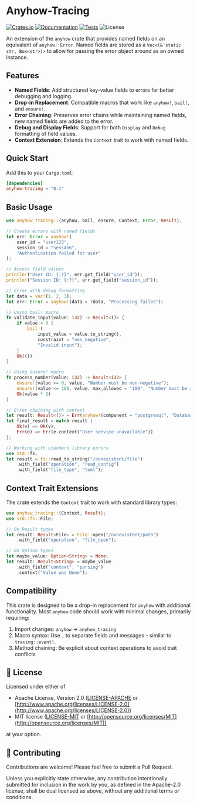 # Anyhow-Tracing

[![Crates.io](https://img.shields.io/crates/v/anyhow-tracing.svg)](https://crates.io/crates/anyhow-tracing)
[![Documentation](https://docs.rs/anyhow-tracing/badge.svg)](https://docs.rs/anyhow-tracing)
[![Tests](https://github.com/JosiahBull/anyhow-tracing/workflows/Tests/badge.svg)](https://github.com/JosiahBull/anyhow-tracing/actions)
![License](https://img.shields.io/badge/license-MIT%20OR%20Apache--2.0-blue.svg)

An extension of the `anyhow` crate that provides named fields on an equivalent
of `anyhow::Error`. Named fields are stored as a `Vec<(&'static str, Box<str>)>`
to allow for passing the error object around as an owned instance.

## Features

- **Named Fields**: Add structured key-value fields to errors for better debugging and logging.
- **Drop-in Replacement**: Compatible macros that work like `anyhow!`, `bail!`, and `ensure!`.
- **Error Chaining**: Preserves error chains while maintaining named fields, new named fields are added to the error.
- **Debug and Display Fields**: Support for both `Display` and `Debug` formatting of field values.
- **Context Extension**: Extends the `Context` trait to work with named fields.

## Quick Start

Add this to your `Cargo.toml`:

```toml
[dependencies]
anyhow-tracing = "0.1"
```

## Basic Usage

```rust
use anyhow_tracing::{anyhow, bail, ensure, Context, Error, Result};

// Create errors with named fields
let err: Error = anyhow!(
    user_id = "user123",
    session_id = "sess456",
    "Authentication failed for user"
);

// Access field values
println!("User ID: {:?}", err.get_field("user_id"));
println!("Session ID: {:?}", err.get_field("session_id"));

// Error with debug formatting
let data = vec![1, 2, 3];
let err: Error = anyhow!(data = ?data, "Processing failed");

// Using bail! macro
fn validate_input(value: i32) -> Result<()> {
    if value < 0 {
        bail!(
            input_value = value.to_string(),
            constraint = "non_negative",
            "Invalid input");
    }
    Ok(())
}

// Using ensure! macro
fn process_number(value: i32) -> Result<i32> {
    ensure!(value >= 0, value, "Number must be non-negative");
    ensure!(value <= 100, value, max_allowed = "100", "Number must be at most 100");
    Ok(value * 2)
}

// Error chaining with context
let result: Result<()> = Err(anyhow!(component = "postgresql", "Database error"));
let final_result = match result {
    Ok(v) => Ok(v),
    Err(e) => Err(e.context("User service unavailable"))
};

// Working with standard library errors
use std::fs;
let result = fs::read_to_string("/nonexistent/file")
    .with_field("operation", "read_config")
    .with_field("file_type", "toml");
```

## Context Trait Extensions

The crate extends the `Context` trait to work with standard library types:

```rust
use anyhow_tracing::{Context, Result};
use std::fs::File;

// On Result types
let result: Result<File> = File::open("/nonexistent/path")
    .with_field("operation", "file_open");

// On Option types
let maybe_value: Option<String> = None;
let result: Result<String> = maybe_value
    .with_field("context", "parsing")
    .context("Value was None");
```

## Compatibility

This crate is designed to be a drop-in replacement for `anyhow` with additional functionality. Most `anyhow` code should work with minimal changes, primarily requiring:

1. Import changes: `anyhow` → `anyhow_tracing`
2. Macro syntax: Use `,` to separate fields and messages - similar to `tracing::event!`.
3. Method chaining: Be explicit about context operations to avoid trait conflicts

## 📄 License

Licensed under either of

- Apache License, Version 2.0
   ([LICENSE-APACHE](LICENSE-APACHE) or [http://www.apache.org/licenses/LICENSE-2.0](http://www.apache.org/licenses/LICENSE-2.0))
- MIT license
   ([LICENSE-MIT](LICENSE-MIT) or [http://opensource.org/licenses/MIT](http://opensource.org/licenses/MIT))

at your option.

## 🤝 Contributing

Contributions are welcome! Please feel free to submit a Pull Request.

Unless you explicitly state otherwise, any contribution intentionally submitted
for inclusion in the work by you, as defined in the Apache-2.0 license, shall be
dual licensed as above, without any additional terms or conditions.

